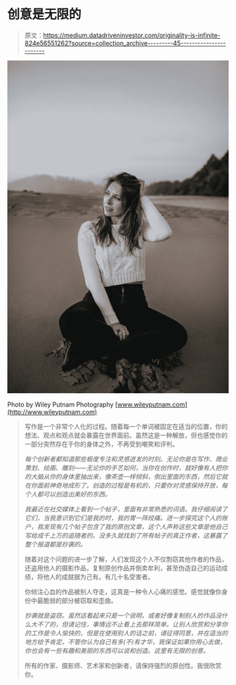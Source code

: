 # 创意是无限的

> 原文：<https://medium.datadriveninvestor.com/originality-is-infinite-824e56551262?source=collection_archive---------45----------------------->

![](img/9f0a78ee5ac286547f1e14ca3ec20a1f.png)

Photo by Wiley Putnam Photography [www.wileyputnam.com](http://www.wileyputnam.com)

> 写作是一个非常个人化的过程。随着每一个单词被固定在适当的位置，你的想法、观点和观点就会暴露在世界面前。虽然这是一种解放，但也感觉你的一部分突然存在于你的身体之外，不再受到嘲笑和评判。
> 
> *每个创新者都知道那些极度专注和灵感迸发的时刻。无论你是在写作、商业策划、绘画、雕刻——无论你的手艺如何，当你在创作时，就好像有人把你的大脑从你的身体里抽出来，像茶壶一样倾斜，倒出里面的东西，然后它就在你面前神奇地成形了。创造的过程是有机的，只要你对灵感保持开放，每个人都可以创造出美好的东西。*
> 
> *我最近在社交媒体上看到一个帖子，里面有非常熟悉的词语。我仔细阅读了它们，当我意识到它们是我的时，我的胃一阵绞痛。进一步探究这个人的账户，我发现有几个帖子包含了我的原创文章，这个人声称这些文章是他自己写给成千上万的追随者的。没多久就找到了所有帖子的真正作者，这暴露了整个报道都是抄袭的。*
> 
> 随着对这个问题的进一步了解，人们发现这个人不仅剽窃其他作者的作品，还盗用他人的摄影作品，复制原创作品并倒卖牟利，甚至伪造自己的运动成绩，将他人的成就据为己有。有几十名受害者。
> 
> 你倾注心血的作品被别人夺走，这真是一种令人心痛的感觉。感觉就像你身份中最脆弱的部分被窃取和歪曲。
> 
> *抄袭就是盗窃。虽然这看起来只是一个说明，或者好像复制别人的作品没什么大不了的，但请记住，事情远不止看上去那样简单。让别人欣赏和分享你的工作是令人愉快的，但是在使用别人的话之前，请征得同意，并在适当的地方给予肯定。不管你认为自己有多(不)有才华，我保证如果你用心去做，你也会有一些有趣和美丽的东西可以说和创造。这里有无限的创意。*
> 
> 所有的作家、摄影师、艺术家和创新者，请保持强烈的原创性。我很欣赏你。